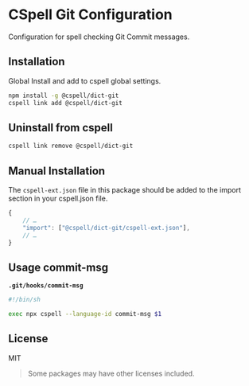 # CSpell Git Configuration

Configuration for spell checking Git Commit messages.

## Installation

Global Install and add to cspell global settings.

```sh
npm install -g @cspell/dict-git
cspell link add @cspell/dict-git
```

## Uninstall from cspell

```sh
cspell link remove @cspell/dict-git
```

## Manual Installation

The `cspell-ext.json` file in this package should be added to the import section in your cspell.json file.

```javascript
{
    // …
    "import": ["@cspell/dict-git/cspell-ext.json"],
    // …
}
```

## Usage commit-msg

**`.git/hooks/commit-msg`**

```sh
#!/bin/sh

exec npx cspell --language-id commit-msg $1
```

## License

MIT

> Some packages may have other licenses included.
